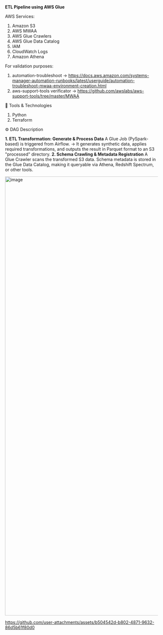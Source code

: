 
**ETL Pipeline using AWS Glue**

AWS Services:
1. Amazon S3
2. AWS MWAA
3. AWS Glue Crawlers
4. AWS Glue Data Catalog
5. IAM
6. CloudWatch Logs
7. Amazon Athena

For validation purposes:
1. automation-troubleshoot -> https://docs.aws.amazon.com/systems-manager-automation-runbooks/latest/userguide/automation-troubleshoot-mwaa-environment-creation.html
2. aws-support-tools verificator -> https://github.com/awslabs/aws-support-tools/tree/master/MWAA

🧰 Tools & Technologies
1. Python
2. Terraform

⚙️ DAG Description

**1. ETL Transformation: Generate & Process Data**
A Glue Job (PySpark-based) is triggered from Airflow.
    -> It generates synthetic data, applies required transformations, and outputs the result in Parquet format to an S3 "processed" directory.
**2. Schema Crawling & Metadata Registration**
A Glue Crawler scans the transformed S3 data.
Schema metadata is stored in the Glue Data Catalog, making it queryable via Athena, Redshift Spectrum, or other tools.

<img width="1449" alt="image" src="https://github.com/user-attachments/assets/d5dabb00-0362-4256-bedb-6f6c48f75c19" />


https://github.com/user-attachments/assets/b504542d-b802-4871-9632-86d5b61f80d0

